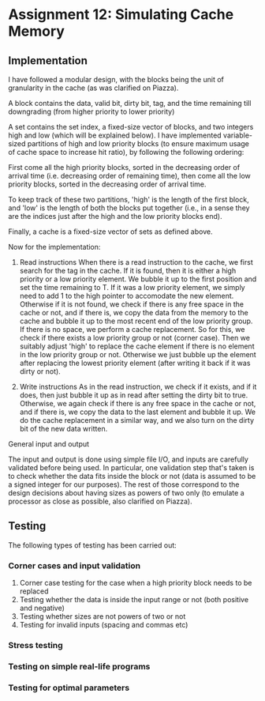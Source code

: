 # Assignment 12: Simulating Cache Memory

## Implementation

I have followed a modular design, with the blocks being the unit of granularity in the cache (as was clarified on Piazza).

A block contains the data, valid bit, dirty bit, tag, and the time remaining till downgrading (from higher priority to lower priority)

A set contains the set index, a fixed-size vector of blocks, and two integers high and low (which will be explained below).
I have implemented variable-sized partitions of high and low priority blocks (to ensure maximum usage of cache space to increase hit ratio), by following the following ordering:

First come all the high priority blocks, sorted in the decreasing order of arrival time (i.e. decreasing order of remaining time), then come all the low priority blocks, sorted in the decreasing order of arrival time.

To keep track of these two partitions, 'high' is the length of the first block, and 'low' is the length of both the blocks put together (i.e., in a sense they are the indices just after the high and the low priority blocks end).

Finally, a cache is a fixed-size vector of sets as defined above.

Now for the implementation:

1. Read instructions
When there is a read instruction to the cache, we first search for the tag in the cache.
If it is found, then it is either a high priority or a low priority element. We bubble it up to the first position and set the time remaining to T. If it was a low priority element, we simply need to add 1 to the high pointer to accomodate the new element.
Otherwise if it is not found, we check if there is any free space in the cache or not, and if there is, we copy the data from the memory to the cache and bubble it up to the most recent end of the low priority group. If there is no space, we perform a cache replacement. So for this, we check if there exists a low priority group or not (corner case). Then we suitably adjust 'high' to replace the cache element if there is no element in the low priority group or not. Otherwise we just bubble
up the element after replacing the lowest priority element (after writing it back if it was dirty or not).

2. Write instructions
As in the read instruction, we check if it exists, and if it does, then just bubble it up as in read after setting the dirty bit to true.
Otherwise, we again check if there is any free space in the cache or not, and if there is, we copy the data to the last element and bubble it up. We do the cache replacement in a similar way, and we also turn on the dirty bit of the new data written.

General input and output

The input and output is done using simple file I/O, and inputs are carefully validated before being used. In particular, one validation step that's taken is to check whether the data fits inside the block or not (data is assumed to be a signed integer for our purposes). The rest of those correspond to the design decisions about having sizes as powers of two only (to emulate a processor as close as possible, also clarified on Piazza).

## Testing

The following types of testing has been carried out:

### Corner cases and input validation

1. Corner case testing for the case when a high priority block needs to be replaced
2. Testing whether the data is inside the input range or not (both positive and negative)
3. Testing whether sizes are not powers of two or not
4. Testing for invalid inputs (spacing and commas etc)

### Stress testing 

### Testing on simple real-life programs

### Testing for optimal parameters

